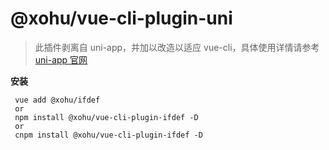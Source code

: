 # @xohu/vue-cli-plugin-uni
 
> 此插件剥离自 uni-app，并加以改造以适应 vue-cli，具体使用详情请参考 [uni-app 官网](https://uniapp.dcloud.io/platform?id=%e6%9d%a1%e4%bb%b6%e7%bc%96%e8%af%91 "demo")

 **安装**

 ```
  vue add @xohu/ifdef
  or
  npm install @xohu/vue-cli-plugin-ifdef -D
  or
  cnpm install @xohu/vue-cli-plugin-ifdef -D
  ```

